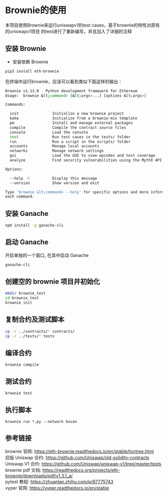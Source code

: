 # Brownie的使用
本项目使用Brownie来运行uniswapv1的test cases，基于brownie的特性对原有的uniswapv1项目
的test进行了重新编写，并且加入了详细的注释

## 安装 Brownie 
- 安装依赖 Brownie
```sh
pip3 install eth-brownie
``` 

在终端中运行brownie，应该可以看到类似下面这样的输出：
```sh
Brownie v1.13.0 - Python development framework for Ethereum
Usage:  brownie &lt;command> [&lt;args>...] [options &lt;args>]

Commands:

  init               Initialize a new brownie project
  bake               Initialize from a brownie-mix template
  pm                 Install and manage external packages
  compile            Compile the contract source files
  console            Load the console
  test               Run test cases in the tests/ folder
  run                Run a script in the scripts/ folder
  accounts           Manage local accounts
  networks           Manage network settings
  gui                Load the GUI to view opcodes and test coverage
  analyze            Find security vulnerabilities using the MythX API

Options:

  --help -h          Display this message
  --version          Show version and exit

Type 'brownie &lt;command> --help' for specific options and more information about
each command.
```

## 安装 Ganache
```sh
npm install -g ganache-cli
```
## 启动 Ganache  
开启单独的一个窗口, 在其中启动 Ganache 
```sh
ganache-cli
``` 

## 创建空的 brownie 项目并初始化
```sh
mkdir brownie_test
cd brownie_test
brownie init
```

## 复制合约及测试脚本  
```sh
cp -r ../contracts/* contracts/
cp -r ../tests/* tests
``` 

## 编译合约 
```
brownie compile
```

## 测试合约 
```
brownie test 
```

## 执行脚本
```
brownie run *.py --network kovan
```

## 参考链接
brownie 官网: https://eth-brownie.readthedocs.io/en/stable/toctree.html   
旧版 Uniswap 合约: https://github.com/Uniswap/old-solidity-contracts   
Uniswap V1 合约: https://github.com/Uniswap/uniswap-v1/tree/master/tests    
brownie pdf 文档: https://readthedocs.org/projects/eth-brownie/downloads/pdf/v1.3.1_a/   
pytest 教程: https://zhuanlan.zhihu.com/p/87775743      
vyper 官网: https://vyper.readthedocs.io/en/stable    
